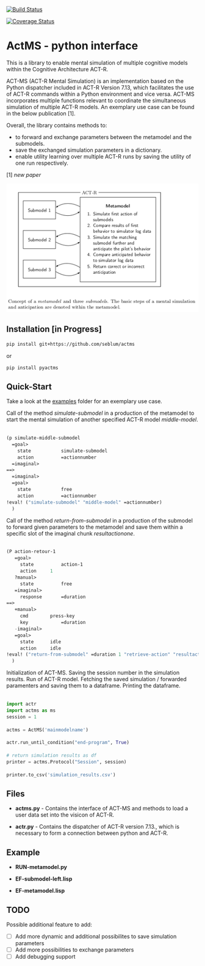 [![Build Status](https://travis-ci.org/seblum/pyactms.svg?branch=master)](https://travis-ci.org/seblum/pyactms)

[![Coverage Status](https://coveralls.io/repos/github/seblum/pyactcv/badge.svg)](https://coveralls.io/github/seblum/pyactcv)

# ActMS - python interface

This is a library to enable mental simulation of multiple cognitive models within the Cognitive Architecture ACT-R.

ACT-MS (ACT-R Mental Simulation) is an implementation based on the Python dispatcher included in ACT-R Version 7.13, which facilitates the use of ACT-R commands within a Python environment and vice versa. ACT-MS incorporates multiple functions relevant to coordinate the simultaneous simulation of multiple ACT-R models. An exemplary use case can be found in the below publication [1].

Overall, the library contains methods to: 

- to forward and exchange parameters between the metamodel and the submodels.
- save the exchanged simulation parameters in a dictionary.
- enable utility learning over multiple ACT-R runs by saving the utility of one run respectively.


[1] <cite> new paper </cite> 

![Exemplary Visicon](mentalsimulation.png)


## Installation [in Progress]

```bash
pip install git+https://github.com/seblum/actms
```
or
```bash
pip install pyactms
```

## Quick-Start

Take a look at the [examples](examples) folder for an exemplary use case.

Call of the method <em>simulate-submodel</em> in a production of the metamodel to start the mental simulation of another specified ACT-R model <em>middle-model</em>.

```lisp

(p simulate-middle-submodel
  =goal>
    state           simulate-submodel
    action          =actionnumber
  =imaginal>
==>
  =imaginal>
  =goal>
    state           free
    action          =actionnumber
!eval! ("simulate-submodel" "middle-model" =actionnumber)
  )

```

Call of the method <em>return-from-submodel</em> in a production of the submodel to forward given parameters to the metamodel and save them within a specific slot of the imaginal chunk <em>resultactionone</em>.

```lisp

(P action-retour-1
   =goal>
     state          action-1
     action	    1
   ?manual>   
     state          free
   =imaginal>
     response       =duration
==>
   +manual>              
     cmd	    press-key     
     key       	    =duration
   -imaginal>
   =goal>
     state 	    idle
     action	    idle
!eval! ("return-from-submodel" =duration 1 "retrieve-action" "resultactionone")
  )

```

Initialization of ACT-MS. Saving the session number in the simulation results. Run of ACT-R model. Fetching the saved simulation / forwarded paramenters and saving them to a dataframe. Printing the dataframe.

```python

import actr
import actms as ms
session = 1

actms = ActMS('mainmodelname')

actr.run_until_condition("end-program", True)       

# return simulation results as df
printer = actms.Protocol("Session", session)

printer.to_csv('simulation_results.csv')

```

## Files

- **actms.py** - Contains the interface of ACT-MS and methods to load a user data set into the visicon of ACT-R.

- **actr.py** - Contains the dispatcher of ACT-R version 7.13., which is necessary to form a connection between python and ACT-R.


## Example

- **RUN-metamodel.py** 

- **EF-submodel-left.lisp**

- **EF-metamodel.lisp** 

## TODO
Possible additional feature to add:

- [ ] Add more dynamic and additional possibilites to save simulation parameters
- [ ] Add more possibilities to exchange parameters
- [ ] Add debugging support 
